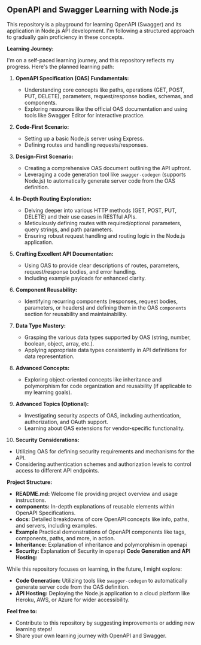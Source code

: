 ## OpenAPI and Swagger Learning with Node.js

This repository is a playground for learning OpenAPI (Swagger) and its application in Node.js API development. I'm following a structured approach to gradually gain proficiency in these concepts.

**Learning Journey:**

I'm on a self-paced learning journey, and this repository reflects my progress.  Here's the planned learning path:

1. **OpenAPI Specification (OAS) Fundamentals:**
   - Understanding core concepts like paths, operations (GET, POST, PUT, DELETE), parameters, request/response bodies, schemas, and components.
   - Exploring resources like the official OAS documentation and using tools like Swagger Editor for interactive practice.

2. **Code-First Scenario:**
   - Setting up a basic Node.js server using Express.
   - Defining routes and handling requests/responses.

3. **Design-First Scenario:**
   - Creating a comprehensive OAS document outlining the API upfront.
   - Leveraging a code generation tool like `swagger-codegen` (supports Node.js) to automatically generate server code from the OAS definition.

4. **In-Depth Routing Exploration:**
   - Delving deeper into various HTTP methods (GET, POST, PUT, DELETE) and their use cases in RESTful APIs.
   - Meticulously defining routes with required/optional parameters, query strings, and path parameters.
   - Ensuring robust request handling and routing logic in the Node.js application.

5. **Crafting Excellent API Documentation:**
   - Using OAS to provide clear descriptions of routes, parameters, request/response bodies, and error handling.
   - Including example payloads for enhanced clarity.

6. **Component Reusability:**
   - Identifying recurring components (responses, request bodies, parameters, or headers) and defining them in the OAS `components` section for reusability and maintainability.

7. **Data Type Mastery:**
   - Grasping the various data types supported by OAS (string, number, boolean, object, array, etc.).
   - Applying appropriate data types consistently in API definitions for data representation.

8. **Advanced Concepts:**
   - Exploring object-oriented concepts like inheritance and polymorphism for code organization and reusability (if applicable to my learning goals).

9. **Advanced Topics (Optional):**
   - Investigating security aspects of OAS, including authentication, authorization, and OAuth support.
   - Learning about OAS extensions for vendor-specific functionality.

10. **Security Considerations:**
   - Utilizing  OAS for defining security requirements and mechanisms for the API.
   - Considering authentication schemes and authorization levels to control access to different API endpoints.

**Project Structure:**

- **README.md:** Welcome file providing project overview and usage instructions.
- **components:** In-depth explanations of reusable elements within OpenAPI Specifications.
- **docs:** Detailed breakdowns of core OpenAPI concepts like info, paths, and servers, including examples. 
- **Example** Practical demonstrations of OpenAPI components like tags, components, paths, and more, in action.
- **Inheritance:** Explanation of inheritance and polymorphism in openapi
- **Security:** Explanation of Security in openapi
**Code Generation and API Hosting:**

While this repository focuses on learning, in the future, I might explore:

- **Code Generation:** Utilizing tools like `swagger-codegen` to automatically generate server code from the OAS definition.
- **API Hosting:** Deploying the Node.js application to a cloud platform like Heroku, AWS, or Azure for wider accessibility.

**Feel free to:**

- Contribute to this repository by suggesting improvements or adding new learning steps!
- Share your own learning journey with OpenAPI and Swagger.
